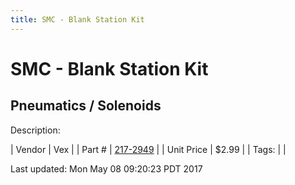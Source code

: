 ```yaml
---
title: SMC - Blank Station Kit
---
```


# SMC - Blank Station Kit
## Pneumatics / Solenoids
Description: 	 

| Vendor | Vex | 
| Part # | [217-2949](http://www.vexrobotics.com/solenoids-and-manifolds.html) | 
| Unit Price | $2.99 | 
| Tags: |  | 

Last updated: Mon May 08 09:20:23 PDT 2017